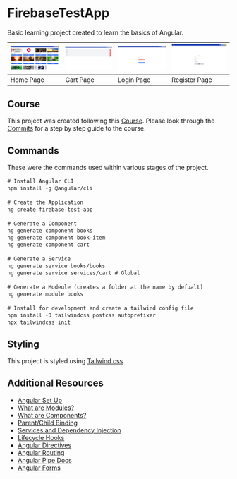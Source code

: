 # FirebaseTestApp

Basic learning project created to learn the basics of Angular.

| ![Home Page](preview/home.png) | ![Cart Page](preview/cart.png) | ![Login Page](preview/login.png) | ![Register Page](preview/register.png) |
| ------------------------------ | ------------------------------ | -------------------------------- | -------------------------------------- |
| Home Page                      | Cart Page                      | Login Page                       | Register Page                          |

## Course

This project was created following this [Course](https://www.youtube.com/watch?v=IYI0em-xT28). Please look through the [Commits](https://github.com/Ibtesam-Mahmood/firebase-angular-test/commits/main) for a step by step guide to the course.

## Commands

These were the commands used within various stages of the project.

```shell
# Install Angular CLI
npm install -g @angular/cli

# Create the Application
ng create firebase-test-app

# Generate a Component
ng generate component books
ng generate component book-item
ng generate component cart

# Generate a Service
ng generate service books/books
ng generate service services/cart # Global

# Generate a Modeule (creates a folder at the name by defualt)
ng generate module books

# Install for development and create a tailwind config file
npm install -D tailwindcss postcss autoprefixer
npx tailwindcss init
```

## Styling

This project is styled using [Tailwind css](https://tailwindcss.com/docs/guides/angular)

## Additional Resources

- [Angular Set Up](https://angular.io/guide/setup-local)
- [What are Modules?](https://angular.io/guide/architecture-modules)
- [What are Components?](https://angular.io/guide/component-overview)
- [Parent/Child Binding](https://angular.io/guide/inputs-outputs)
- [Services and Dependency Injection](https://angular.io/guide/creating-injectable-service)
- [Lifecycle Hooks](https://angular.io/guide/lifecycle-hooks)
- [Angular Directives](https://angular.io/guide/built-in-directives)
- [Angular Routing](https://angular.io/guide/routing-overview)
- [Angular Pipe Docs](https://angular.io/guide/pipes)
- [Angular Forms](https://angular.io/guide/reactive-forms)
